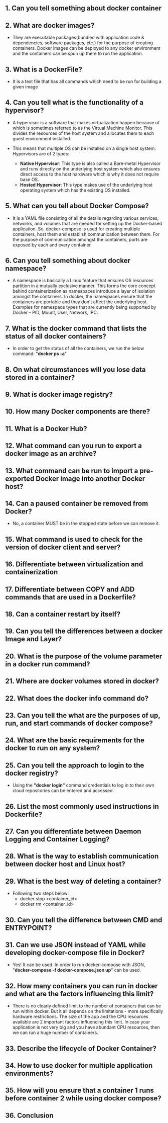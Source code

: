 ## 1. Can you tell something about docker container


## 2. What are docker images?
- They are executable packages(bundled with application code & dependencies, software packages, etc.) for the purpose of creating containers. Docker images can be deployed to any docker environment and the containers can be spun up there to run the application.



## 3. What is a DockerFile?
- It is a text file that has all commands which need to be run for building a given image

## 4. Can you tell what is the functionality of a hypervisor?
- A hypervisor is a software that makes virtualization happen because of which is sometimes referred to as the Virtual Machine Monitor. This divides the resources of the host system and allocates them to each guest environment installed.

- This means that multiple OS can be installed on a single host system. Hypervisors are of 2 types:
    - __Native Hypervisor__: This type is also called a Bare-metal Hypervisor and runs directly on the underlying host system which also ensures direct access to the host hardware which is why it does not require base OS.
    - __Hosted Hypervisor__: This type makes use of the underlying host operating system which has the existing OS installed.


## 5. What can you tell about Docker Compose?
- It is a YAML file consisting of all the details regarding various services, networks, and volumes that are needed for setting up the Docker-based application. So, docker-compose is used for creating multiple containers, host them and establish communication between them. For the purpose of communication amongst the containers, ports are exposed by each and every container.



## 6. Can you tell something about docker namespace?
- A namespace is basically a Linux feature that ensures OS resources partition in a mutually exclusive manner. This forms the core concept behind containerization as namespaces introduce a layer of isolation amongst the containers. In docker, the namespaces ensure that the containers are portable and they don't affect the underlying host. Examples for namespace types that are currently being supported by Docker – PID, Mount, User, Network, IPC.



## 7. What is the docker command that lists the status of all docker containers?
- In order to get the status of all the containers, we run the below command: "__docker ps -a__"



## 8. On what circumstances will you lose data stored in a container?

## 9. What is docker image registry?

## 10. How many Docker components are there?

## 11. What is a Docker Hub?

## 12. What command can you run to export a docker image as an archive?

## 13. What command can be run to import a pre-exported Docker image into another Docker host?

## 14. Can a paused container be removed from Docker?
- No,  a container MUST be in the stopped state before we can remove it.


## 15. What command is used to check for the version of docker client and server?

## 16. Differentiate between virtualization and containerization

## 17. Differentiate between COPY and ADD commands that are used in a Dockerfile?

## 18. Can a container restart by itself?

## 19. Can you tell the differences between a docker Image and Layer?

## 20. What is the purpose of the volume parameter in a docker run command?

## 21. Where are docker volumes stored in docker?

## 22. What does the docker info command do?

## 23. Can you tell the what are the purposes of up, run, and start commands of docker compose?

## 24. What are the basic requirements for the docker to run on any system?

## 25. Can you tell the approach to login to the docker registry?
- Using the __"docker login"__ command credentials to log in to their own cloud repositories can be entered and accessed.


## 26. List the most commonly used instructions in Dockerfile?

## 27. Can you differentiate between Daemon Logging and Container Logging?

## 28. What is the way to establish communication between docker host and Linux host?

## 29. What is the best way of deleting a container?
-  Following two steps below:
    - docker stop <container_id>
    - docker rm <container_id>

## 30. Can you tell the difference between CMD and ENTRYPOINT?

## 31. Can we use JSON instead of YAML while developing docker-compose file in Docker?
- Yes! It can be used. In order to run docker-compose with JSON, "__docker-compose -f docker-compose.json up__" can be used.

## 32. How many containers you can run in docker and what are the factors influencing this limit?
- There is no clearly defined limit to the number of containers that can be run within docker. But it all depends on the limitations - more specifically hardware restrictions. The size of the app and the CPU resources available are 2 important factors influencing this limit. In case your application is not very big and you have abundant CPU resources, then we can run a huge number of containers.

## 33. Describe the lifecycle of Docker Container?

## 34. How to use docker for multiple application environments?

## 35. How will you ensure that a container 1 runs before container 2 while using docker compose?

## 36. Conclusion